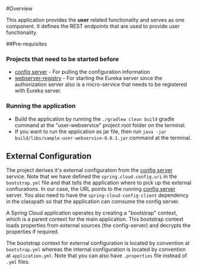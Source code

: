 #Overview

This application provides the **user** related functionality and serves as one component. It defines the REST endpoints that are used to provide user functionality.

##Pre-requisites

### Projects that need to be started before
* [config server](/../config-server/README.md) - For pulling the configuration information
* [webserver-registry](/../webserver-registry/README.md) - For starting the Eureka server since the authorization server also is a micro-service that needs to be registered with Eureka server.    

### Running the application
* Build the application by running the `./gradlew clean build` gradle command at the "user-webservice" project root folder	on the terminal.
* If you want to run the application as jar file, then run `java -jar build/libs/sample-user-webservice-0.0.1.jar` command at the terminal.

## External Configuration
The project derives it's external configuration from the [config server](/../config-server/README.md) service. Note that we have defined the `spring.cloud.config.uri` in the `bootstrap.yml` file and that tells the application where to pick up the external confiurations. In our case, the URL points to the running [config server](/../config-server/README.md) server. You also need to have the `spring-cloud-config-client` dependency in the classpath so that the application can comsume the config server.

A Spring Cloud application operates by creating a "bootstrap" context, which is a parent context for the main application. This bootstrap context loads properties from external sources (the config-server) and decrypts the properties if required. 

The bootstrap context for external configuration is located by convention at `bootstrap.yml` whereas the internal configuration is located by convention at `application.yml`. Note that you can also have `.properties` file instead of `.yml` files.